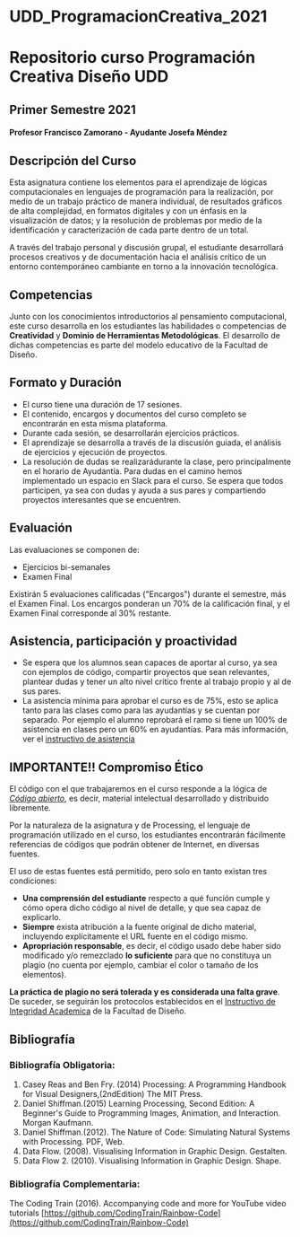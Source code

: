 # UDD_ProgramacionCreativa_2021

# Repositorio curso Programación Creativa Diseño UDD
## Primer Semestre 2021



#### Profesor Francisco Zamorano - Ayudante Josefa Méndez


## Descripción del Curso
Esta asignatura contiene los elementos para el aprendizaje de lógicas computacionales en lenguajes de programación para la realización, por medio de un trabajo práctico de manera individual, de resultados gráficos de alta complejidad, en formatos digitales y con un énfasis en la visualización de datos; y la resolución de problemas por medio de la identificación y caracterización de cada parte dentro de un total.

A través del trabajo personal y discusión grupal, el estudiante desarrollará procesos creativos y de documentación hacia el análisis crítico de un entorno contemporáneo cambiante en torno a la innovación tecnológica.

## Competencias
Junto con los conocimientos introductorios al pensamiento computacional, este curso desarrolla en los estudiantes las habilidades o competencias de **Creatividad** y **Dominio de Herramientas Metodológicas**. El desarrollo de dichas competencias es parte del modelo educativo de la Facultad de Diseño.

## Formato y Duración
* El curso tiene una duración de 17 sesiones.
* El contenido, encargos y documentos del curso completo se encontrarán en esta misma plataforma.
* Durante cada sesión, se desarrollarán ejercicios prácticos.
* El aprendizaje se desarrolla a través de la discusión guiada, el análisis de ejercicios y ejecución de proyectos.
* La resolución de dudas se realizarádurante la clase, pero principalmente en el horario de Ayudantía. Para dudas en el camino hemos implementado un espacio en Slack para el curso. Se espera que todos participen, ya sea con dudas y ayuda a sus pares y compartiendo proyectos interesantes que se encuentren.

## Evaluación

Las evaluaciones se componen de:
* Ejercicios bi-semanales
* Examen Final

Existirán 5 evaluaciones calificadas ("Encargos") durante el semestre, más el Examen Final.
Los encargos ponderan un 70% de la calificación final, y el Examen Final corresponde al 30% restante.


## Asistencia, participación y proactividad

* Se espera que los alumnos sean capaces de aportar al curso, ya sea con ejemplos de código, compartir proyectos que sean relevantes, plantear dudas y tener un alto nivel crítico frente al trabajo propio y al de sus pares.
* La asistencia mínima para aprobar el curso es de 75%, esto se aplica tanto para las clases como para las ayudantías y se cuentan por separado. Por ejemplo el alumno reprobará el ramo si tiene un 100% de asistencia en clases pero un 60% en ayudantías. Para más información, ver el [instructivo de asistencia](https://github.com/Franzel/UDD_ProgramacionCreativa_2021/blob/main/Documentos_curso/Instructivo%20de%20Asistencia%20vigente%20desde%20junio2018.pdf)

## IMPORTANTE!! Compromiso Ético

El código con el que trabajaremos en el curso responde a la lógica de _[Código abierto](https://es.wikipedia.org/wiki/C%C3%B3digo_abierto)_, es decir, material intelectual desarrollado y distribuido libremente.

Por la naturaleza de la asignatura y de Processing, el lenguaje de programación utilizado en el curso, los estudiantes encontrarán fácilmente referencias de códigos que podrán obtener de Internet, en diversas fuentes.

El uso de estas fuentes está permitido, pero solo en tanto existan tres condiciones:
* **Una comprensión del estudiante** respecto a qué función cumple y cómo opera dicho código al nivel de detalle, y que sea capaz de explicarlo.
* **Siempre** exista atribución a la fuente original de dicho material, incluyendo explícitamente el URL fuente en el código mismo.
* **Apropriación responsable**, es decir, el código usado debe haber sido modificado y/o remezclado **lo suficiente** para que no constituya un plagio (no cuenta por ejemplo, cambiar el color o tamaño de los elementos).

**La práctica de plagio no será tolerada y es considerada una falta grave**. De suceder, se seguirán los protocolos establecidos en el [Instructivo de Integridad Academica](https://github.com/Franzel/UDD_ProgramacionCreativa_2021/blob/main/Documentos_curso/INSTRUCTIVO%20DE%20INTEGRIDAD%20%20ACADEMICA_diseno%20UDD.pdf) de la Facultad de Diseño.

## Bibliografía
### Bibliografía Obligatoria:
1. Casey Reas and Ben Fry. (2014) Processing: A Programming Handbook for Visual Designers,(2ndEdition) The MIT Press.
2. Daniel Shiffman.(2015) Learning Processing, Second Edition: A Beginner's Guide to Programming Images, Animation, and Interaction. Morgan Kaufmann.
3. Daniel Shiffman.(2012). The Nature of Code: Simulating Natural Systems with Processing. PDF, Web.
4. Data Flow. (2008). Visualising Information in Graphic Design. Gestalten.
5. Data Flow 2. (2010). Visualising Information in Graphic Design. Shape.
   
### Bibliografía Complementaria:
The Coding Train (2016). Accompanying code and more for YouTube video tutorials [https://github.com/CodingTrain/Rainbow-Code](https://github.com/CodingTrain/Rainbow-Code)
